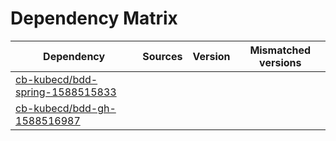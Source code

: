 # Dependency Matrix

Dependency | Sources | Version | Mismatched versions
---------- | ------- | ------- | -------------------
[cb-kubecd/bdd-spring-1588515833](https://github.com/cb-kubecd/bdd-spring-1588515833.git) |  | []() | 
[cb-kubecd/bdd-gh-1588516987](https://github.com/cb-kubecd/bdd-gh-1588516987.git) |  | []() | 
